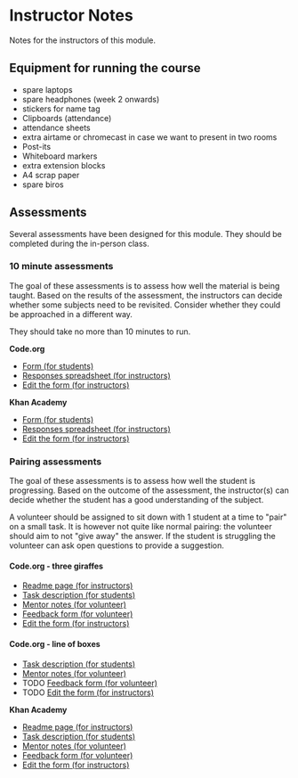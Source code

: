 # Instructor Notes

Notes for the instructors of this module.


## Equipment for running the course

* spare laptops
* spare headphones (week 2 onwards)
* stickers for name tag
* Clipboards (attendance)
* attendance sheets
* extra airtame or chromecast in case we want to present in two rooms
* Post-its
* Whiteboard markers
* extra extension blocks
* A4 scrap paper
* spare biros

## Assessments

Several assessments have been designed for this module. They should be completed during the in-person class.

### 10 minute assessments

The goal of these assessments is to assess how well the material is being taught. Based on the results of the assessment, the instructors can decide whether some subjects need to be revisited. Consider whether they could be approached in a different way.

They should take no more than 10 minutes to run.

**Code.org**

- [Form (for students)](https://docs.google.com/forms/d/e/1FAIpQLSf_5VO4d2sRRSxiIQk1h28iSGojTQ70Yjl4_tFT-fFtUaEX4w/viewform?usp=sf_link)
- [Responses spreadsheet (for instructors)](https://docs.google.com/spreadsheets/d/1yIgzNir1sI9SAfbGi4PN1NXTEwQ7hDhxetTx24KgiVI/edit?usp=sharing)
- [Edit the form (for instructors)](https://docs.google.com/forms/d/18Ap4_CImrR8n7fJBhrJmwV9Cih2OtttyAD3Oolembhc/edit)

**Khan Academy**

- [Form (for students)](https://docs.google.com/forms/d/e/1FAIpQLScLsing_4dNOfKkaL4W3qqoS7uUni1-IQ54bIQLkA3ML6n6Gg/viewform?usp=sf_link)
- [Responses spreadsheet (for instructors)](https://docs.google.com/spreadsheets/d/1hE32rieJVIdl1EgHwWOvxovAkLwVu0c_wsqXKjkWHzA/edit?usp=sharing)
- [Edit the form (for instructors)](https://docs.google.com/forms/d/1zCZDmrg0-nX8fmWcHeJslrNK8io6s7W5YLv2C2Ia4Ls/edit?usp=sharing)

### Pairing assessments

The goal of these assessments is to assess how well the student is progressing. Based on the outcome of the assessment, the instructor(s) can decide whether the student has a good understanding of the subject.

A volunteer should be assigned to sit down with 1 student at a time to "pair" on a small task. It is however not quite like normal pairing: the volunteer should aim to not "give away" the answer. If the student is struggling the volunteer can ask open questions to provide a suggestion.

#### Code.org - three giraffes

- [Readme page (for instructors)](https://github.com/CodeYourFuture/intro-to-programming-assessments/tree/master/codeorg_three_giraffes)
- [Task description (for students)](https://github.com/CodeYourFuture/intro-to-programming-assessments/tree/master/codeorg_three_giraffes/assessment_task.md)
- [Mentor notes (for volunteer)](https://github.com/CodeYourFuture/intro-to-programming-assessments/tree/master/codeorg_three_giraffes/mentor_notes.md)
- [Feedback form (for volunteer)](https://docs.google.com/forms/d/e/1FAIpQLSf5RN_jYq6Jvh4LdDdjuNL3TyUOcwncSpikTr-WVbBkm3JBCQ/viewform)
- [Edit the form (for instructors)](https://docs.google.com/forms/d/15UtSv_A089jYxdZ7Guusf440FtckUaPLHvJAfv4dOY0/edit)

#### Code.org - line of boxes
- [Task description (for students)](https://github.com/CodeYourFuture/intro-to-programming-assessments/tree/master/codeorg_line_of_boxes/assessment_task.md)
- [Mentor notes (for volunteer)](https://github.com/CodeYourFuture/intro-to-programming-assessments/tree/master/codeorg_line_of_boxes/mentor_notes.md)
- TODO [Feedback form (for volunteer)](TODO)
- TODO [Edit the form (for instructors)](TODO)


**Khan Academy**

- [Readme page (for instructors)](https://github.com/CodeYourFuture/intro-to-programming-assessments/tree/master/khan_academy_cars)
- [Task description (for students)](https://github.com/CodeYourFuture/intro-to-programming-assessments/tree/master/khan_academy_cars/assessment_task.md)
- [Mentor notes (for volunteer)](https://github.com/CodeYourFuture/intro-to-programming-assessments/tree/master/khan_academy_cars/mentor_notes.md)
- [Feedback form (for volunteer)](https://docs.google.com/forms/d/e/1FAIpQLSfPlYydoYxlsYtR3ObIzAByOjNd10gQvtUd715b8ntYaFzwbw/viewform)
- [Edit the form (for instructors)](https://docs.google.com/forms/d/1DW-WwKuQhVGlgcUgB8GzFRK6m3Yty0nJGqtxgYQq_EI/edit)
